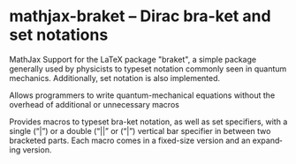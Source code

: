# mathjax-braket – Dirac bra-ket and set no­ta­tions

MathJax Support for the LaTeX package "braket", a simple package generally used by physicists to typeset notation 
commonly seen in quantum mechanics. Additionally, set notation is also implemented.

Allows programmers to write quantum-mechanical equations without the overhead of additional or unnecessary macros

Pro­vides macros to type­set bra-ket no­ta­tion, as well as set spec­i­fiers, with a sin­gle (“|”) or a dou­ble (“||” or (“\|”) ver­ti­cal bar spec­i­fier in be­tween two brack­eted parts. Each macro comes in a fixed-size ver­sion and an ex­pand­ing ver­sion.
